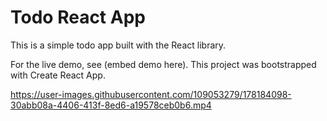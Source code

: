 # Todo React App

This is a simple todo app built with the React library.

For the live demo, see (embed demo here).
This project was bootstrapped with Create React App.


https://user-images.githubusercontent.com/109053279/178184098-30abb08a-4406-413f-8ed6-a19578ceb0b6.mp4

